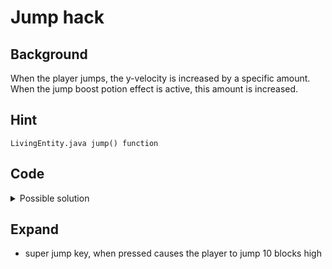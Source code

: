 # Jump hack

## Background
When the player jumps, the y-velocity is increased by a specific amount.
When the jump boost potion effect is active, this amount is increased.

## Hint
`LivingEntity.java jump() function`

## Code
<details>
  <summary>Possible solution</summary>
<p>

### `Hacks.java`
```java
public static float jumpMultiplier = 1;

/**
 * Modify the y-velocity of a jump
 * @param entity jumping entity
 * @param verticalImpulse y-velocity after jump boost calculation
 * @return modified y-velocity
 * */
public static float jumpUpwardsMotion(LivingEntity entity, float verticalImpulse) {
    if (entity == Minecraft.getInstance().player) {
        return verticalImpulse * jumpMultiplier;
    } else {
        // don't boost jumps of pigs, cows, chickens, etc.
        return verticalImpulse;
    }
}

public static boolean chatMessageHook(String message) {
    // ...
        else if (args[0].equals(".jump")) {
            try {
                jumpMultiplier = Float.parseFloat(args[1]);
            } catch (NumberFormatException e) {
                // if not a number, turn off jump hack
                jumpMultiplier = 1;
            }
            chat("jump multiplier=" + jumpMultiplier);
        }
    // ...
}
```

### `LivingEntity.java`
```java
protected void jump() {
    // ...

    if (this.isPotionActive(Effects.JUMP_BOOST))
    {
    f += 0.1F * (float)(this.getActivePotionEffect(Effects.JUMP_BOOST).getAmplifier() + 1);
    }

    // hacks here: intercept jump y-velocity
    f = hacks.Hacks.jumpUpwardsMotion(this, f);

    Vector3d vector3d = this.getMotion();
    this.setMotion(vector3d.x, (double)f, vector3d.z);
    
    // ...
}
```

</p>
</details>

## Expand
- super jump key, when pressed causes the player to jump 10 blocks high